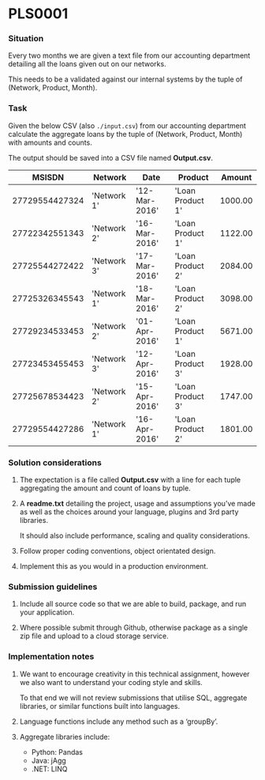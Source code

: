 # PLS0001

### Situation

Every two months we are given a text file from our accounting department
detailing all the loans given out on our networks.

This needs to be a validated against our internal systems by the tuple of (Network, Product, Month).


### Task

Given the below CSV (also `./input.csv`) from our accounting department
calculate the aggregate loans by the tuple of (Network, Product, Month)
with amounts and counts.

The output should be saved into a CSV file named **Output.csv**.


|MSISDN     |Network    |Date         |Product         |Amount |
|-----------|-----------|-------------|----------------|-------|
|27729554427324|'Network 1'|'12-Mar-2016'|'Loan Product 1'|1000.00|
|27722342551343|'Network 2'|'16-Mar-2016'|'Loan Product 1'|1122.00|
|27725544272422|'Network 3'|'17-Mar-2016'|'Loan Product 2'|2084.00|
|27725326345543|'Network 1'|'18-Mar-2016'|'Loan Product 2'|3098.00|
|27729234533453|'Network 2'|'01-Apr-2016'|'Loan Product 1'|5671.00|
|27723453455453|'Network 3'|'12-Apr-2016'|'Loan Product 3'|1928.00|
|27725678534423|'Network 2'|'15-Apr-2016'|'Loan Product 3'|1747.00|
|27729554427286|'Network 1'|'16-Apr-2016'|'Loan Product 2'|1801.00|


### Solution considerations
1. The expectation is a file called **Output.csv** with a line
   for each tuple aggregating the amount and count of loans by tuple.

2. A **readme.txt** detailing the project, usage and assumptions you’ve made
   as well as the choices around your language, plugins and 3rd party libraries.

   It should also include performance, scaling and quality considerations.

3. Follow proper coding conventions, object orientated design.
4. Implement this as you would in a production environment.


### Submission guidelines
1. Include all source code so that we are able to
   build, package, and run your application.

2. Where possible submit through Github, otherwise package as a
   single zip file and upload to a cloud storage service.


### Implementation notes
1. We want to encourage creativity in this technical assignment,
   however we also want to understand your coding style and skills.

   To that end we will not review submissions that utilise
   SQL, aggregate libraries, or similar functions built into languages.

2. Language functions include any method such as a ‘groupBy’.

3. Aggregate libraries include:
    - Python: Pandas
    - Java: jAgg
    - .NET: LINQ